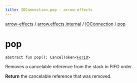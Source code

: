 ```yaml
---
title: IOConnection.pop - arrow-effects
---
```


[arrow-effects](../../index.html) / [arrow.effects.internal](../index.html) / [IOConnection](index.html) / [pop](./pop.html)

# pop

`abstract fun pop(): CancelToken<`[`ForIO`](../../arrow.effects/-for-i-o.html)`>`

Removes a cancelable reference from the stack in FIFO order.

**Return**
the cancelable reference that was removed.


